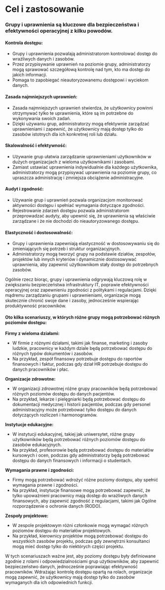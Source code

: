 # Cel i zastosowanie

### Grupy i uprawnienia są kluczowe dla bezpieczeństwa i efektywności operacyjnej z kilku powodów.

#### Kontrola dostępu:

* Grupy i uprawnienia pozwalają administratorom kontrolować dostęp do wrażliwych danych i zasobów.
* Przez przypisywanie uprawnień na poziomie grupy, administratorzy mogą sprawować szczegółową kontrolę nad tym, kto ma dostęp do jakich informacji.
* Pomaga to zapobiegać nieautoryzowanemu dostępowi i wyciekom danych.

#### Zasada najmniejszych uprawnień:

* Zasada najmniejszych uprawnień stwierdza, że użytkownicy powinni otrzymywać tylko te uprawnienia, które są im potrzebne do wykonywania swoich zadań.
* Dzięki używaniu grup, administratorzy mogą efektywnie zarządzać uprawnieniami i zapewnić, że użytkownicy mają dostęp tylko do zasobów istotnych dla ich konkretnej roli lub działu.

#### Skalowalność i efektywność:

* Używanie grup ułatwia zarządzanie uprawnieniami użytkowników w dużych organizacjach z wieloma użytkownikami i zasobami.
* Zamiast ustawiać uprawnienia indywidualnie dla każdego użytkownika, administratorzy mogą przypisywać uprawnienia na poziomie grupy, co upraszcza administrację i zmniejsza obciążenie administracyjne.

#### Audyt i zgodność:

* Używanie grup i uprawnień pozwala organizacjom monitorować aktywności dostępu i spełniać wymagania dotyczące zgodności.
* Rejestrowanie zdarzeń dostępu pozwala administratorom przeprowadzać audyty, aby upewnić się, że uprawnienia są właściwie zarządzane i że nie dochodzi do nieautoryzowanego dostępu.

#### Elastyczność i dostosowalność:

* Grupy i uprawnienia zapewniają elastyczność w dostosowywaniu się do zmieniających się potrzeb i struktur organizacyjnych.
* Administratorzy mogą tworzyć grupy na podstawie działów, zespołów, projektów lub innych kryteriów i dynamicznie dostosowywać uprawnienia, aby zapewnić użytkownikom stały dostęp do potrzebnych zasobów.

Ogólnie rzecz biorąc, grupy i uprawnienia odgrywają kluczową rolę w zwiększaniu bezpieczeństwa infrastruktury IT, poprawie efektywności operacyjnej oraz zapewnieniu zgodności z politykami i regulacjami. Dzięki mądremu zarządzaniu grupami i uprawnieniami, organizacje mogą skutecznie chronić swoje dane i zasoby, jednocześnie wspierając produktywność pracowników.

#### Oto kilka scenariuszy, w których różne grupy mogą potrzebować różnych poziomów dostępu:

**Firmy z wieloma działami:**

* W firmie z różnymi działami, takimi jak finanse, marketing i zasoby ludzkie, pracownicy w każdym dziale będą potrzebować dostępu do różnych typów dokumentów i zasobów.
* Na przykład, zespół finansowy potrzebuje dostępu do raportów finansowych i faktur, podczas gdy dział HR potrzebuje dostępu do danych pracowników i płac.

**Organizacje zdrowotne:**

* W organizacji zdrowotnej różne grupy pracowników będą potrzebować różnych poziomów dostępu do danych pacjentów.
* Na przykład, lekarze i pielęgniarki będą potrzebować dostępu do dokumentacji medycznej i historii pacjentów, podczas gdy personel administracyjny może potrzebować tylko dostępu do danych dotyczących rozliczeń i harmonogramów.

**Instytucje edukacyjne:**

* W instytucji edukacyjnej, takiej jak uniwersytet, różne grupy użytkowników będą potrzebować różnych poziomów dostępu do zasobów edukacyjnych.
* Na przykład, profesorowie będą potrzebować dostępu do materiałów kursowych i ocen, podczas gdy administratorzy będą potrzebować dostępu do danych finansowych i informacji o studentach.

**Wymagania prawne i zgodności:**

* Firmy mogą potrzebować wdrożyć różne poziomy dostępu, aby spełnić wymagania prawne i zgodności.
* Na przykład, instytucje finansowe mogą potrzebować zapewnić, że tylko upoważnieni pracownicy mają dostęp do wrażliwych danych finansowych, aby zapewnić zgodność z regulacjami, takimi jak Ogólne rozporządzenie o ochronie danych (RODO).

**Zespoły projektowe:**

* W zespole projektowym różni członkowie mogą wymagać różnych poziomów dostępu do materiałów projektowych.
* Na przykład, kierownicy projektów mogą potrzebować dostępu do wszystkich zasobów projektu, podczas gdy zewnętrzni konsultanci mogą mieć dostęp tylko do niektórych części projektu.

W tych scenariuszach ważne jest, aby poziomy dostępu były definiowane zgodnie z rolami i odpowiedzialnościami grup użytkowników, aby zapewnić bezpieczeństwo danych, jednocześnie poprawiając efektywność pracowników. Wdrażając kontrolę dostępu opartą na rolach, organizacje mogą zapewnić, że użytkownicy mają dostęp tylko do zasobów wymaganych dla ich odpowiednich funkcji.
